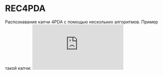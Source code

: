 # REC4PDA
Распознавание капчи 4PDA с помощью нескольких алгоритмов. Пример такой капчи: ![клац](https://4pda.ru/forum/index.php?act=login&CODE=00&return=http:%2F%2F4pda.ru%2F)
